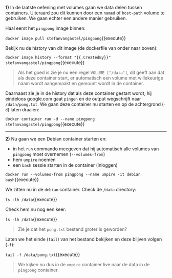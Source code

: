 **1)** In de laatste oefening met volumes gaan we data delen tussen containers. Uiteraard zou dit kunnen door een `named` of `host-path` volume te gebruiken. We gaan echter een andere manier gebruiken.

Haal eerst het `pingpong` image binnen:

`docker image pull stefanvangastel/pingpong`{{execute}}

Bekijk nu de history van dit image (de dockerfile van onder naar boven):

`docker image history --format "{{.CreatedBy}}" stefanvangastel/pingpong`{{execute}}

> Als het goed is zie je nu een regel `VOLUME ["/data"]`, dit geeft aan dat als deze container start, er automatisch een volume met willekeurige naam wordt aangemaakt en gemount wordt in de container. 

Daarnaast zie je in de history dat als deze container gestart wordt, hij eindeloos google.com gaat `pingen` en de output wegschrijft naar `/data/pong.txt`. We gaan deze container nu starten en op de achtergrond (`-d`) laten draaien:

```docker container run -d --name pingpong stefanvangastel/pingpong```{{execute}}

---

**2)** Nu gaan we een Debian container starten en:
* in het `run` commando meegeven dat hij automatisch alle volumes van `pingpong` moet overnemen (`--volumes-from`)
* hem `umpire` noemen
* een `bash` sessie starten in de container (inloggen)

```docker run --volumes-from pingpong --name umpire -it debian bash```{{execute}}

We zitten nu in de `debian` container. Check de `/data` directory:

`ls -lh /data`{{execute}}

Check hem nu nog een keer:

`ls -lh /data`{{execute}}

> Zie je dat het `pong.txt` bestand groter is geworden?

Laten we het einde (`tail`) van het bestand bekijken en deze blijven volgen (`-f`):

`tail -f /data/pong.txt`{{execute}}

> We kijken nu dus in de `umpire` container live naar de data in de `pingpong` container. 